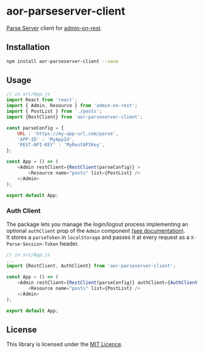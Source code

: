 # aor-parseserver-client

[Parse Server](https://github.com/ParsePlatform/parse-server) client for [admin-on-rest](https://github.com/marmelab/admin-on-rest).
## Installation

```sh
npm install aor-parseserver-client --save
```

## Usage

```js
// in src/App.js
import React from 'react';
import { Admin, Resource } from 'admin-on-rest';
import { PostList } from './posts';
import {RestClient} from 'aor-parseserver-client';

const parseConfig = {
	URL : 'https://my-app-url.com/parse',
	'APP-ID' : 'MyAppId',
	'REST-API-KEY' : 'MyRestAPIKey',
};

const App = () => (
    <Admin restClient={RestClient(parseConfig)} >
        <Resource name="posts" list={PostList} />
    </Admin>
);

export default App;
```
### Auth Client
The package lets you manage the login/logout process implementing an optional `authClient` prop of the `Admin` component [(see documentation)](https://marmelab.com/admin-on-rest/Authentication.html).  
It stores a `parseToken` in  `localStorage` and passes it at every request as a `X-Parse-Session-Token` header.  


```js
// in src/App.js
...
import {RestClient, AuthClient} from 'aor-parseserver-client';

const App = () => (
    <Admin restClient={RestClient(parseConfig)} authClient={AuthClient(parseConfig)}>
        <Resource name="posts" list={PostList} />
    </Admin>
);

export default App;
```

## License

This library is licensed under the [MIT Licence](LICENSE).
